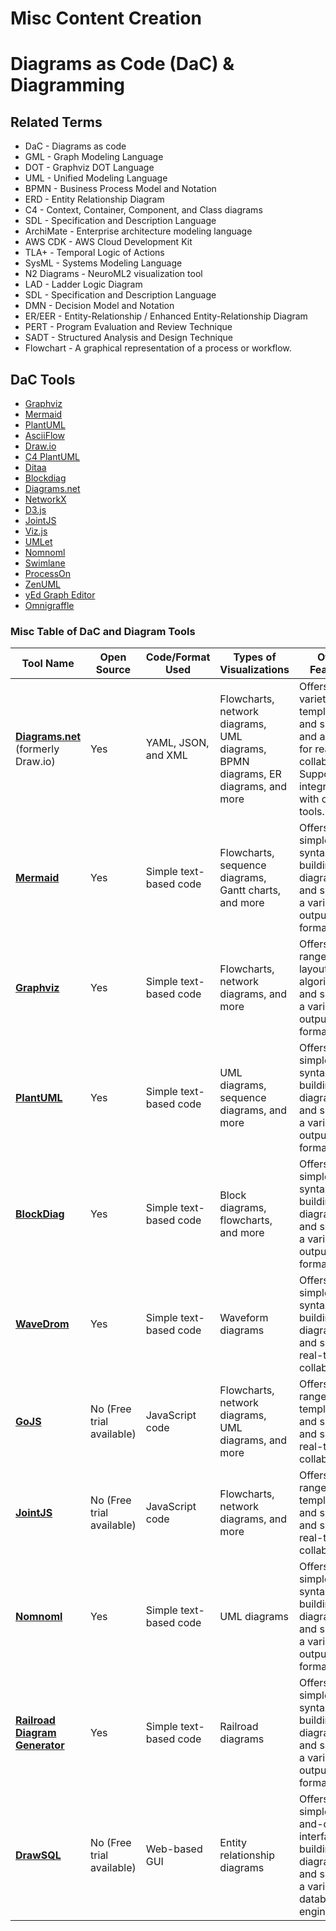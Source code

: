 # Misc Content Creation

# Diagrams as Code (DaC) & Diagramming

## Related Terms

- DaC - Diagrams as code
- GML - Graph Modeling Language
- DOT - Graphviz DOT Language
- UML - Unified Modeling Language
- BPMN - Business Process Model and Notation
- ERD - Entity Relationship Diagram
- C4 - Context, Container, Component, and Class diagrams
- SDL - Specification and Description Language
- ArchiMate - Enterprise architecture modeling language
- AWS CDK - AWS Cloud Development Kit
- TLA+ - Temporal Logic of Actions
- SysML - Systems Modeling Language
- N2 Diagrams - NeuroML2 visualization tool
- LAD - Ladder Logic Diagram
- SDL - Specification and Description Language
- DMN - Decision Model and Notation
- ER/EER - Entity-Relationship / Enhanced Entity-Relationship Diagram
- PERT - Program Evaluation and Review Technique
- SADT - Structured Analysis and Design Technique
- Flowchart - A graphical representation of a process or workflow.

## DaC Tools

- [Graphviz](https://graphviz.org/)
- [Mermaid](https://mermaid-js.github.io/mermaid/#/)
- [PlantUML](https://plantuml.com/)
- [AsciiFlow](https://asciiflow.com/)
- [Draw.io](https://www.diagrams.net/)
- [C4 PlantUML](https://github.com/plantuml-stdlib/C4-PlantUML)
- [Ditaa](https://ditaa.sourceforge.io/)
- [Blockdiag](http://blockdiag.com/)
- [Diagrams.net](https://www.diagrams.net/)
- [NetworkX](https://networkx.github.io/)
- [D3.js](https://d3js.org/)
- [JointJS](https://www.jointjs.com/)
- [Viz.js](https://github.com/mdaines/viz.js)
- [UMLet](https://www.umlet.com/)
- [Nomnoml](https://nomnoml.com/)
- [Swimlane](https://swimlanes.io/)
- [ProcessOn](https://www.processon.com/)
- [ZenUML](https://app.zenuml.com/)
- [yEd Graph Editor](https://www.yworks.com/products/yed)
- [Omnigraffle](https://www.omnigroup.com/omnigraffle)

### Misc Table of DaC and Diagram Tools

| **Tool Name** | **Open Source** | **Code/Format Used** | **Types of Visualizations** | **Other Features** | **Pricing Options** | **Hosting Options** |
| --- | --- | --- | --- | --- | --- | --- |
| [**Diagrams.net**](https://www.diagrams.net/) (formerly Draw.io) | Yes | YAML, JSON, and XML | Flowcharts, network diagrams, UML diagrams, BPMN diagrams, ER diagrams, and more | Offers a variety of templates and shapes, and allows for real-time collaboration. Supports integrations with other tools. | Free | Online/cloud |
| [**Mermaid**](https://mermaid-js.github.io/mermaid/) | Yes | Simple text-based code | Flowcharts, sequence diagrams, Gantt charts, and more | Offers a simple syntax for building diagrams, and supports a variety of output formats. | Free | Self-hosted or online/cloud |
| [**Graphviz**](https://graphviz.org/) | Yes | Simple text-based code | Flowcharts, network diagrams, and more | Offers a wide range of layout algorithms, and supports a variety of output formats. | Free | Self-hosted or desktop |
| [**PlantUML**](http://plantuml.com/) | Yes | Simple text-based code | UML diagrams, sequence diagrams, and more | Offers a simple syntax for building diagrams, and supports a variety of output formats. | Free | Self-hosted or desktop |
| [**BlockDiag**](http://blockdiag.com/en/) | Yes | Simple text-based code | Block diagrams, flowcharts, and more | Offers a simple syntax for building diagrams, and supports a variety of output formats. | Free | Self-hosted or desktop |
| [**WaveDrom**](https://wavedrom.com/) | Yes | Simple text-based code | Waveform diagrams | Offers a simple syntax for building diagrams, and supports real-time collaboration. | Free | Self-hosted or online/cloud |
| [**GoJS**](https://gojs.net/latest/index.html) | No (Free trial available) | JavaScript code | Flowcharts, network diagrams, UML diagrams, and more | Offers a wide range of templates and shapes, and supports real-time collaboration. | Paid | Online/cloud |
| [**JointJS**](https://www.jointjs.com/) | No (Free trial available) | JavaScript code | Flowcharts, network diagrams, and more | Offers a wide range of templates and shapes, and supports real-time collaboration. | Paid | Online/cloud |
| [**Nomnoml**](http://www.nomnoml.com/) | Yes | Simple text-based code | UML diagrams | Offers a simple syntax for building diagrams, and supports a variety of output formats. | Free | Self-hosted or online/cloud |
| [**Railroad Diagram Generator**](https://tabatkins.github.io/railroad-diagrams/generator.html) | Yes | Simple text-based code | Railroad diagrams | Offers a simple syntax for building diagrams, and supports a variety of output formats. | Free | Self-hosted or online/cloud |
| [**DrawSQL**](https://drawsql.app/) | No (Free trial available) | Web-based GUI | Entity relationship diagrams | Offers a simple drag-and-drop interface for building diagrams, and supports a variety of database engines. | Paid | Online/cloud |